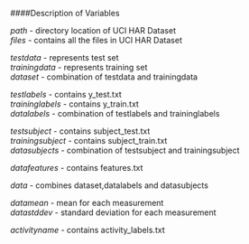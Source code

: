####Description of Variables

*path* - directory location of UCI HAR Dataset  
*files* - contains all the files in UCI HAR Dataset

*testdata* - represents test set  
*trainingdata* - represents training set  
*dataset* - combination of testdata and trainingdata  

*testlabels* - contains y_test.txt  
*traininglabels* - contains y_train.txt  
*datalabels* - combination of testlabels and traininglabels  

*testsubject* - contains subject_test.txt  
*trainingsubject* - contains subject_train.txt  
*datasubjects* - combination of testsubject and trainingsubject  

*datafeatures* - contains features.txt  

*data* - combines dataset,datalabels and datasubjects  

*datamean* - mean for each measurement  
*datastddev* - standard deviation for each measurement  

*activityname* - contains activity_labels.txt  

